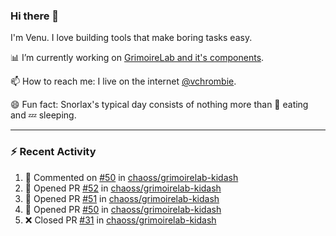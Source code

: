 ### Hi there 👋

I'm Venu. I love building tools that make boring tasks easy.

📊 I’m currently working on [GrimoireLab and it's components](https://chaoss.github.io/grimoirelab).

📫 How to reach me: I live on the internet [@vchrombie](https://www.google.co.in/search?q=vchrombie).

😄 Fun fact: Snorlax's typical day consists of nothing more than :doughnut: eating and :zzz: sleeping.

---

### :zap: Recent Activity

<!--RECENT_ACTIVITY:start-->
1. 💬 Commented on [#50](https://github.com/chaoss/grimoirelab-kidash/pull/50#issuecomment-1058072724) in [chaoss/grimoirelab-kidash](https://github.com/chaoss/grimoirelab-kidash)
2. 💪 Opened PR [#52](https://github.com/chaoss/grimoirelab-kidash/pull/52) in [chaoss/grimoirelab-kidash](https://github.com/chaoss/grimoirelab-kidash)
3. 💪 Opened PR [#51](https://github.com/chaoss/grimoirelab-kidash/pull/51) in [chaoss/grimoirelab-kidash](https://github.com/chaoss/grimoirelab-kidash)
4. 💪 Opened PR [#50](https://github.com/chaoss/grimoirelab-kidash/pull/50) in [chaoss/grimoirelab-kidash](https://github.com/chaoss/grimoirelab-kidash)
5. ❌ Closed PR [#31](https://github.com/chaoss/grimoirelab-kidash/pull/31) in [chaoss/grimoirelab-kidash](https://github.com/chaoss/grimoirelab-kidash)
<!--RECENT_ACTIVITY:end-->

<!--
**vchrombie/vchrombie** is a ✨ _special_ ✨ repository because its `README.md` (this file) appears on your GitHub profile.

Here are some ideas to get you started:

- 🔭 I’m currently working on ...
- 🌱 I’m currently learning ...
- 👯 I’m looking to collaborate on ...
- 🤔 I’m looking for help with ...
- 💬 Ask me about ...
- 📫 How to reach me: ...
- 😄 Pronouns: ...
- ⚡ Fun fact: ...
-->
